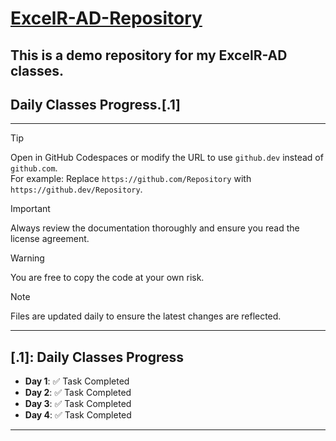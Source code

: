 #  <u> ExcelR-AD-Repository </u>
## This is a demo repository for my ExcelR-AD classes.
## Daily Classes Progress.[.1]

---

> [!TIP]
> Open in GitHub Codespaces or modify the URL to use `github.dev` instead of `github.com`.  
> For example: Replace `https://github.com/Repository` with `https://github.dev/Repository`.

> [!IMPORTANT]
> Always review the documentation thoroughly and ensure you read the license agreement.

> [!WARNING]
> You are free to copy the code at your own risk.

> [!NOTE]
> Files are updated daily to ensure the latest changes are reflected.

---

## [.1]: Daily Classes Progress

- **Day 1**: ✅ Task Completed  
- **Day 2**: ✅ Task Completed  
- **Day 3**: ✅ Task Completed  
- **Day 4**: ✅ Task Completed  

---

